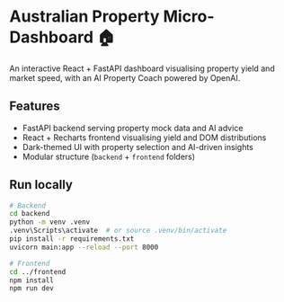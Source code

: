 # Australian Property Micro-Dashboard 🏠

An interactive React + FastAPI dashboard visualising property yield and market speed,
with an AI Property Coach powered by OpenAI.

## Features
- FastAPI backend serving property mock data and AI advice
- React + Recharts frontend visualising yield and DOM distributions
- Dark-themed UI with property selection and AI-driven insights
- Modular structure (`backend` + `frontend` folders)

## Run locally
```bash
# Backend
cd backend
python -m venv .venv
.venv\Scripts\activate  # or source .venv/bin/activate
pip install -r requirements.txt
uvicorn main:app --reload --port 8000

# Frontend
cd ../frontend
npm install
npm run dev


